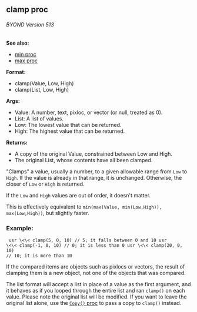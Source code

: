 ## clamp proc 
###### BYOND Version 513
**See also:**
+   [min proc](/ref/proc/min.md) 
+   [max proc](/ref/proc/max.md) 
<!-- -->
**Format:**
+   clamp(Value, Low, High)
+   clamp(List, Low, High)
<!-- -->
**Args:**
+   Value: A number, text, pixloc, or vector (or null, treated as 0).
+   List: A list of values.
+   Low: The lowest value that can be returned.
+   High: The highest value that can be returned.
<!-- -->
**Returns:**
+   A copy of the original Value, constrained between Low and High.
+   The original List, whose contents have all been clamped.


\"Clamps\" a value, usually a number, to a given allowable
range from `Low` to `High`. If the value is already in that range, it is
unchanged. Otherwise, the closer of `Low` or `High` is returned.


If the `Low` and `High` values are out of order, it doesn\'t
matter. 

This is effectively equivalent to
`min(max(Value, min(Low,High)), max(Low,High))`, but slightly faster.
### Example:

```
 usr \<\< clamp(5, 0, 10) // 5; it falls between 0 and 10 usr
\<\< clamp(-1, 0, 10) // 0; it is less than 0 usr \<\< clamp(20, 0, 10)
// 10; it is more than 10 
```
 

If the compared items are
objects such as pixlocs or vectors, the result of clamping them is a new
object, not one of the objects that was compared. 

The list
format will accept a list in place of a value as the first argument, and
it behaves as if you looped through the entire list and ran `clamp()` on
each value. Please note the original list will be modified. If you want
to leave the original list alone, use the [`Copy()`
proc](/ref/list/proc/Copy.md) to pass a copy to `clamp()` instead.